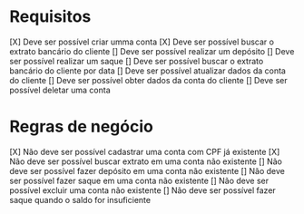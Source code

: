 # Requisitos

[X] Deve ser possível criar umma conta
[X] Deve ser possível buscar o extrato bancário do cliente
[] Deve ser possível realizar um depósito
[] Deve ser possível realizar um saque
[] Deve ser possível buscar o extrato bancário do cliente por data
[] Deve ser possível atualizar dados da conta do cliente
[] Deve ser possível obter dados da conta do cliente
[] Deve ser possível deletar uma conta

# Regras de negócio

[X] Não deve ser possível cadastrar uma conta com CPF já existente
[X] Não deve ser possível buscar extrato em uma conta não existente
[] Não deve ser possível fazer depósito em uma conta não existente
[] Não deve ser possível fazer saque em uma conta não existente
[] Não deve ser possível excluir uma conta não existente
[] Não deve ser possível fazer saque quando o saldo for insuficiente

